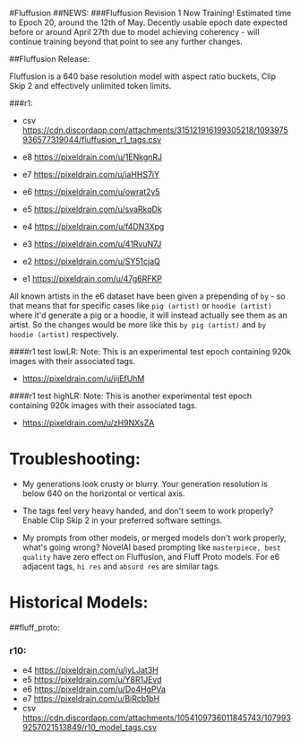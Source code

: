 #Fluffusion
##NEWS:
###Fluffusion Revision 1 Now Training!
Estimated time to Epoch 20, around the 12th of May. Decently usable epoch date expected before or around April 27th due to model achieving coherency - will continue training beyond that point to see any further changes.

##Fluffusion Release:

Fluffusion is a 640 base resolution model with aspect ratio buckets, Clip Skip 2 and effectively unlimited token limits.

###r1:
* csv https://cdn.discordapp.com/attachments/315121916199305218/1093975936577319044/fluffusion_r1_tags.csv

* e8 https://pixeldrain.com/u/1ENkgnRJ
* e7 https://pixeldrain.com/u/iaHHS7iY
* e6 https://pixeldrain.com/u/owrat2y5
* e5 https://pixeldrain.com/u/svaRkqDk
* e4 https://pixeldrain.com/u/f4DN3Xpg
* e3 https://pixeldrain.com/u/41RvuN7J
* e2 https://pixeldrain.com/u/SY51cjaQ
* e1 https://pixeldrain.com/u/47g6RFKP

All known artists in the e6 dataset have been given a prepending of `by` - so that means that for specific cases like `pig (artist)` or `hoodie (artist)` where it'd generate a pig or a hoodie, it will instead actually see them as an artist. So the changes would be more like this `by pig (artist)` and `by hoodie (artist)` respectively.

####r1 test lowLR:
Note: This is an experimental test epoch containing 920k images with their associated tags.
* https://pixeldrain.com/u/iijEfUhM

####r1 test highLR:
Note: This is another experimental test epoch containing 920k images with their associated tags.
* https://pixeldrain.com/u/zH9NXsZA

# Troubleshooting:
* My generations look crusty or blurry.
Your generation resolution is below 640 on the horizontal or vertical axis.

* The tags feel very heavy handed, and don't seem to work properly?
Enable Clip Skip 2 in your preferred software settings.

* My prompts from other models, or merged models don't work properly, what's going wrong?
NovelAI based prompting like `masterpiece, best quality` have zero effect on Fluffusion, and Fluff Proto models. For e6 adjacent tags, `hi res` and `absurd res` are similar tags.

# Historical Models:
##fluff_proto:

### r10:
* e4 https://pixeldrain.com/u/iyLJat3H
* e5 https://pixeldrain.com/u/Y8R1JEvd
* e6 https://pixeldrain.com/u/Do4HgPVa
* e7 https://pixeldrain.com/u/BiRcb1bH
* csv https://cdn.discordapp.com/attachments/1054109736011845743/1079939257021513849/r10_model_tags.csv
